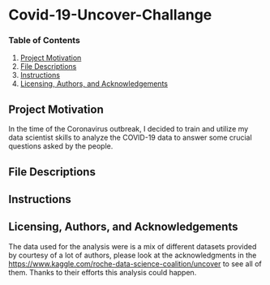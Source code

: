 # Covid-19-Uncover-Challange

### Table of Contents

1. [Project Motivation](#motivation)
2. [File Descriptions](#files)
3. [Instructions](#instructions)
4. [Licensing, Authors, and Acknowledgements](#licensing)

## Project Motivation <a name="motivation"></a>

In the time of the Coronavirus outbreak, I decided to train and utilize my data scientist skills to analyze the COVID-19 data to answer some crucial questions asked by the people.

## File Descriptions <a name="files"></a>

## Instructions <a name="instructions"></a>

## Licensing, Authors, and Acknowledgements <a name="licensing"></a>

The data used for the analysis were is a mix of different datasets provided by courtesy of a lot of authors, please look at the acknowledgments in the https://www.kaggle.com/roche-data-science-coalition/uncover to see all of them. Thanks to their efforts this analysis could happen.